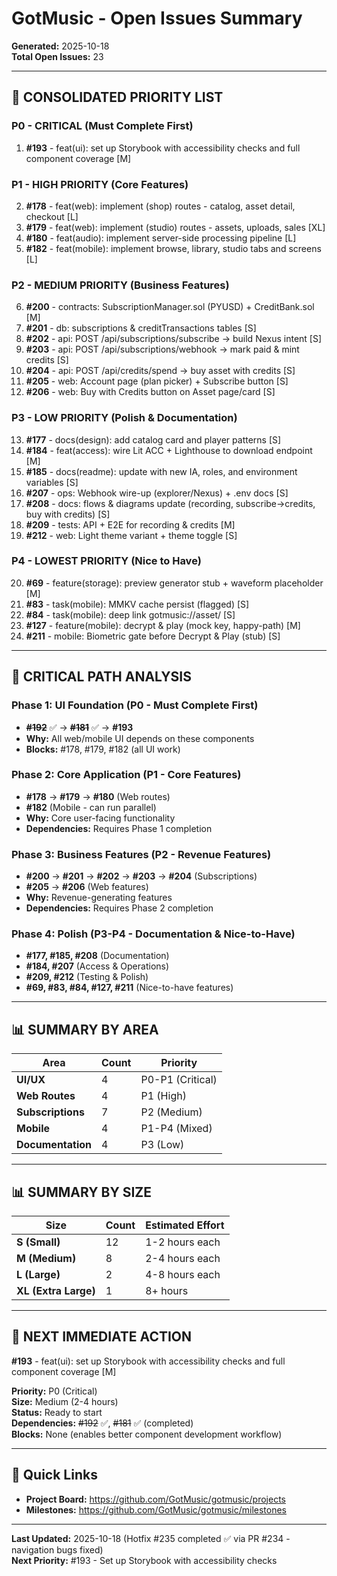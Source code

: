 # GotMusic - Open Issues Summary
**Generated:** 2025-10-18  
**Total Open Issues:** 23

---

## 🎯 **CONSOLIDATED PRIORITY LIST**

### **P0 - CRITICAL (Must Complete First)**
1. **#193** - feat(ui): set up Storybook with accessibility checks and full component coverage [M]

### **P1 - HIGH PRIORITY (Core Features)**
2. **#178** - feat(web): implement (shop) routes - catalog, asset detail, checkout [L]
3. **#179** - feat(web): implement (studio) routes - assets, uploads, sales [XL]
4. **#180** - feat(audio): implement server-side processing pipeline [L]
5. **#182** - feat(mobile): implement browse, library, studio tabs and screens [L]

### **P2 - MEDIUM PRIORITY (Business Features)**
6. **#200** - contracts: SubscriptionManager.sol (PYUSD) + CreditBank.sol [M]
7. **#201** - db: subscriptions & creditTransactions tables [S]
8. **#202** - api: POST /api/subscriptions/subscribe → build Nexus intent [S]
9. **#203** - api: POST /api/subscriptions/webhook → mark paid & mint credits [S]
10. **#204** - api: POST /api/credits/spend → buy asset with credits [S]
11. **#205** - web: Account page (plan picker) + Subscribe button [S]
12. **#206** - web: Buy with Credits button on Asset page/card [S]

### **P3 - LOW PRIORITY (Polish & Documentation)**
13. **#177** - docs(design): add catalog card and player patterns [S]
14. **#184** - feat(access): wire Lit ACC + Lighthouse to download endpoint [M]
15. **#185** - docs(readme): update with new IA, roles, and environment variables [S]
16. **#207** - ops: Webhook wire-up (explorer/Nexus) + .env docs [S]
17. **#208** - docs: flows & diagrams update (recording, subscribe→credits, buy with credits) [S]
18. **#209** - tests: API + E2E for recording & credits [M]
19. **#212** - web: Light theme variant + theme toggle [S]

### **P4 - LOWEST PRIORITY (Nice to Have)**
20. **#69** - feature(storage): preview generator stub + waveform placeholder [M]
21. **#83** - task(mobile): MMKV cache persist (flagged) [S]
22. **#84** - task(mobile): deep link gotmusic://asset/<id> [S]
23. **#127** - feature(mobile): decrypt & play (mock key, happy-path) [M]
24. **#211** - mobile: Biometric gate before Decrypt & Play (stub) [S]

---

## 🚨 **CRITICAL PATH ANALYSIS**

### **Phase 1: UI Foundation (P0 - Must Complete First)**
- ~~**#192**~~ ✅ → ~~**#181**~~ ✅ → **#193**
- **Why:** All web/mobile UI depends on these components
- **Blocks:** #178, #179, #182 (all UI work)

### **Phase 2: Core Application (P1 - Core Features)**
- **#178** → **#179** → **#180** (Web routes)
- **#182** (Mobile - can run parallel)
- **Why:** Core user-facing functionality
- **Dependencies:** Requires Phase 1 completion

### **Phase 3: Business Features (P2 - Revenue Features)**
- **#200** → **#201** → **#202** → **#203** → **#204** (Subscriptions)
- **#205** → **#206** (Web features)
- **Why:** Revenue-generating features
- **Dependencies:** Requires Phase 2 completion

### **Phase 4: Polish (P3-P4 - Documentation & Nice-to-Have)**
- **#177, #185, #208** (Documentation)
- **#184, #207** (Access & Operations)
- **#209, #212** (Testing & Polish)
- **#69, #83, #84, #127, #211** (Nice-to-have features)

---

## 📊 **SUMMARY BY AREA**

| Area | Count | Priority |
|------|-------|----------|
| **UI/UX** | 4 | P0-P1 (Critical) |
| **Web Routes** | 4 | P1 (High) |
| **Subscriptions** | 7 | P2 (Medium) |
| **Mobile** | 4 | P1-P4 (Mixed) |
| **Documentation** | 4 | P3 (Low) |

---

## 📊 **SUMMARY BY SIZE**

| Size | Count | Estimated Effort |
|------|-------|------------------|
| **S (Small)** | 12 | 1-2 hours each |
| **M (Medium)** | 8 | 2-4 hours each |
| **L (Large)** | 2 | 4-8 hours each |
| **XL (Extra Large)** | 1 | 8+ hours |

---

## 🎯 **NEXT IMMEDIATE ACTION**

**#193** - feat(ui): set up Storybook with accessibility checks and full component coverage [M]

**Priority:** P0 (Critical)  
**Size:** Medium (2-4 hours)  
**Status:** Ready to start  
**Dependencies:** ~~#192~~ ✅, ~~#181~~ ✅ (completed)  
**Blocks:** None (enables better component development workflow)

---

## 🔗 **Quick Links**

- **Project Board:** https://github.com/GotMusic/gotmusic/projects
- **Milestones:** https://github.com/GotMusic/gotmusic/milestones

---

**Last Updated:** 2025-10-18 (Hotfix #235 completed ✅ via PR #234 - navigation bugs fixed)  
**Next Priority:** #193 - Set up Storybook with accessibility checks